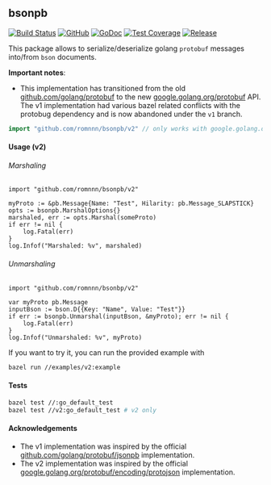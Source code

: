 ## bsonpb

[![Build Status](https://travis-ci.com/romnnn/bsonpb.svg?branch=master)](https://travis-ci.com/romnnn/bsonpb)
[![GitHub](https://img.shields.io/github/license/romnnn/bsonpb)](https://github.com/romnnn/bsonpb)
[![GoDoc](https://godoc.org/github.com/romnnn/bsonpb?status.svg)](https://godoc.org/github.com/romnnn/bsonpb)
[![Test Coverage](https://codecov.io/gh/romnnn/bsonpb/branch/master/graph/badge.svg)](https://codecov.io/gh/romnnn/bsonpb)
[![Release](https://img.shields.io/github/v/release/romnnn/bsonpb)](https://github.com/romnnn/bsonpb/releases/latest)

This package allows to serialize/deserialize golang `protobuf` messages into/from `bson` documents.

**Important notes**: 
- This implementation has transitioned from the old [github.com/golang/protobuf](https://github.com/golang/protobuf) to the new [google.golang.org/protobuf](https://github.com/protocolbuffers/protobuf-go) API. The v1 implementation had various bazel related conflicts with the protobug dependency and is now abandoned under the `v1` branch.

```go
import "github.com/romnnn/bsonpb/v2" // only works with google.golang.org/protobuf, NOT github.com/golang/protobuf
```

#### Usage (v2)

###### Marshaling

```golang
import "github.com/romnnn/bsonpb/v2"

myProto := &pb.Message{Name: "Test", Hilarity: pb.Message_SLAPSTICK}
opts := bsonpb.MarshalOptions{}
marshaled, err := opts.Marshal(someProto)
if err != nil {
    log.Fatal(err)
}
log.Infof("Marshaled: %v", marshaled)
```

###### Unmarshaling

```golang
import "github.com/romnnn/bsonbp/v2"

var myProto pb.Message
inputBson := bson.D{{Key: "Name", Value: "Test"}}
if err := bsonpb.Unmarshal(inputBson, &myProto); err != nil {
    log.Fatal(err)
}
log.Infof("Unmarshaled: %v", myProto)
```

If you want to try it, you can run the provided example with
```bash
bazel run //examples/v2:example
```

#### Tests

```bash
bazel test //:go_default_test
bazel test //v2:go_default_test # v2 only
```

#### Acknowledgements

- The v1 implementation was inspired by the official [github.com/golang/protobuf/jsonpb](https://github.com/golang/protobuf/tree/master/jsonpb) implementation.
- The v2 implementation was inspired by the official [google.golang.org/protobuf/encoding/protojson](https://github.com/protocolbuffers/protobuf-go/blob/master/encoding/protojson) implementation.
